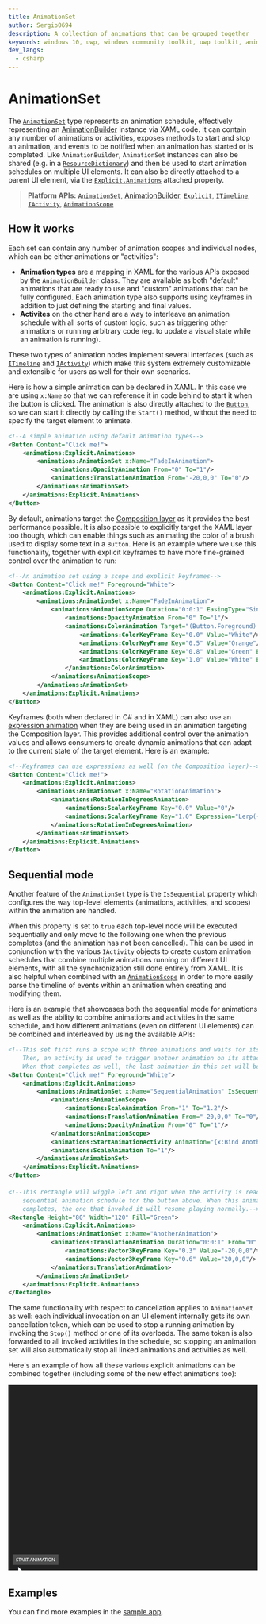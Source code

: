 ```yaml
---
title: AnimationSet
author: Sergio0694
description: A collection of animations that can be grouped together
keywords: windows 10, uwp, windows community toolkit, uwp toolkit, animationset, xaml, visual, composition
dev_langs:
  - csharp
---
```


# AnimationSet

The [`AnimationSet`](https://docs.microsoft.com/dotnet/api/microsoft.toolkit.uwp.ui.animations.AnimationSet) type represents an animation schedule, effectively representing an [AnimationBuilder](https://docs.microsoft.com/dotnet/api/microsoft.toolkit.uwp.ui.animations.AnimationBuilder) instance via XAML code. It can contain any number of animations or activities, exposes methods to start and stop an animation, and events to be notified when an animation has started or is completed. Like `AnimationBuilder`, `AnimationSet` instances can also be shared (e.g. in a [`ResourceDictionary`](https://docs.microsoft.com/windows/uwp/design/controls-and-patterns/resourcedictionary-and-xaml-resource-references)) and then be used to start animation schedules on multiple UI elements. It can also be directly attached to a parent UI element, via the [`Explicit.Animations`](https://docs.microsoft.com/dotnet/api/microsoft.toolkit.uwp.ui.animations.Explicit) attached property.

> **Platform APIs:** [`AnimationSet`](https://docs.microsoft.com/dotnet/api/microsoft.toolkit.uwp.ui.animations.AnimationSet), [AnimationBuilder](https://docs.microsoft.com/dotnet/api/microsoft.toolkit.uwp.ui.animations.AnimationBuilder), [`Explicit`](https://docs.microsoft.com/dotnet/api/microsoft.toolkit.uwp.ui.animations.Explicit), [`ITimeline`](https://docs.microsoft.com/dotnet/api/microsoft.toolkit.uwp.ui.animations.ITimeline), [`IActivity`](https://docs.microsoft.com/dotnet/api/microsoft.toolkit.uwp.ui.animations.IActivity), [`AnimationScope`](https://docs.microsoft.com/dotnet/api/microsoft.toolkit.uwp.ui.animations.AnimationScope)

## How it works

Each set can contain any number of animation scopes and individual nodes, which can be either animations or "activities":
- **Animation types** are a mapping in XAML for the various APIs exposed by the `AnimationBuilder` class. They are available as both "default" animations that are ready to use and "custom" animations that can be fully configured. Each animation type also supports using keyframes in addition to just defining the starting and final values. 
- **Activites** on the other hand are a way to interleave an animation schedule with all sorts of custom logic, such as triggering other animations or running arbitrary code (eg. to update a visual state while an animation is running).

These two types of animation nodes implement several interfaces (such as [`ITimeline`](https://docs.microsoft.com/dotnet/api/microsoft.toolkit.uwp.ui.animations.ITimeline) and [`IActivity`](https://docs.microsoft.com/dotnet/api/microsoft.toolkit.uwp.ui.animations.IActivity)) which make this system extremely customizable and extensible for users as well for their own scenarios.

Here is how a simple animation can be declared in XAML. In this case we are using `x:Name` so that we can reference it in code behind to start it when the button is clicked. The animation is also directly attached to the [`Button`](https://docs.microsoft.com/windows/uwp/design/controls-and-patterns/buttons), so we can start it directly by calling the `Start()` method, without the need to specify the target element to animate.

```xml
<!--A simple animation using default animation types-->
<Button Content="Click me!">
    <animations:Explicit.Animations>
        <animations:AnimationSet x:Name="FadeInAnimation">
            <animations:OpacityAnimation From="0" To="1"/>
            <animations:TranslationAnimation From="-20,0,0" To="0"/>
        </animations:AnimationSet>
    </animations:Explicit.Animations>
</Button>
```

By default, animations target the [Composition layer](https://docs.microsoft.com/windows/uwp/composition/visual-layer) as it provides the best performance possible. It is also possible to explicitly target the XAML layer too though, which can enable things such as animating the color of a brush used to display some text in a `Button`. Here is an example where we use this functionality, together with explicit keyframes to have more fine-grained control over the animation to run:

```xml
<!--An animation set using a scope and explicit keyframes-->
<Button Content="Click me!" Foreground="White">
    <animations:Explicit.Animations>
        <animations:AnimationSet x:Name="FadeInAnimation">
            <animations:AnimationScope Duration="0:0:1" EasingType="Sine">
                <animations:OpacityAnimation From="0" To="1"/>
                <animations:ColorAnimation Target="(Button.Foreground).(SolidColorBrush.Color)" Layer="Xaml">
                    <animations:ColorKeyFrame Key="0.0" Value="White"/>
                    <animations:ColorKeyFrame Key="0.5" Value="Orange"/>
                    <animations:ColorKeyFrame Key="0.8" Value="Green" EasingType="Linear"/>
                    <animations:ColorKeyFrame Key="1.0" Value="White" EasingType="Cubic" EasingMode="EaseOut"/>
                </animations:ColorAnimation>
            </animations:AnimationScope>
        </animations:AnimationSet>
    </animations:Explicit.Animations>
</Button>
```

Keyframes (both when declared in C# and in XAML) can also use an [expression animation](https://docs.microsoft.com/uwp/api/windows.ui.composition.expressionanimation) when they are being used in an animation targeting the Composition layer. This provides additional control over the animation values and allows consumers to create dynamic animations that can adapt to the current state of the target element. Here is an example:

```xml
<!--Keyframes can use expressions as well (on the Composition layer)-->
<Button Content="Click me!">
    <animations:Explicit.Animations>
        <animations:AnimationSet x:Name="RotationAnimation">
            <animations:RotationInDegreesAnimation>
                <animations:ScalarKeyFrame Key="0.0" Value="0"/>
                <animations:ScalarKeyFrame Key="1.0" Expression="Lerp(-180, 180, this.Target.Opacity)"/>
            </animations:RotationInDegreesAnimation>
        </animations:AnimationSet>
    </animations:Explicit.Animations>
</Button>
```

## Sequential mode

Another feature of the `AnimationSet` type is the `IsSequential` property which configures the way top-level elements (animations, activities, and scopes) within the animation are handled. 

When this property is set to `true` each top-level node will be executed sequentially and only move to the following one when the previous completes (and the animation has not been cancelled). This can be used in conjunction with the various `IActivity` objects to create custom animation schedules that combine multiple animations running on different UI elements, with all the synchronization still done entirely from XAML. It is also helpful when combined with an [`AnimationScope`](https://docs.microsoft.com/dotnet/api/microsoft.toolkit.uwp.ui.animations.AnimationScope) in order to more easily parse the timeline of events within an animation when creating and modifying them.

Here is an example that showcases both the sequential mode for animations as well as the ability to combine animations and activities in the same schedule, and how different animations (even on different UI elements) can be combined and interleaved by using the available APIs:

```xml
<!--This set first runs a scope with three animations and waits for its completion.
    Then, an activity is used to trigger another animation on its attached parent.
    When that completes as well, the last animation in this set will be executed.-->
<Button Content="Click me!" Foreground="White">
    <animations:Explicit.Animations>
        <animations:AnimationSet x:Name="SequentialAnimation" IsSequential="True">
            <animations:AnimationScope>
                <animations:ScaleAnimation From="1" To="1.2"/>
                <animations:TranslationAnimation From="-20,0,0" To="0"/>
                <animations:OpacityAnimation From="0" To="1"/>
            </animations:AnimationScope>
            <animations:StartAnimationActivity Animation="{x:Bind AnotherAnimation}"/>
            <animations:ScaleAnimation To="1"/>
        </animations:AnimationSet>
    </animations:Explicit.Animations>
</Button>

<!--This rectangle will wiggle left and right when the activity is reached in the
    sequential animation schedule for the button above. When this animation set
    completes, the one that invoked it will resume playing normally.-->
<Rectangle Height="80" Width="120" Fill="Green">
    <animations:Explicit.Animations>
        <animations:AnimationSet x:Name="AnotherAnimation">
            <animations:TranslationAnimation Duration="0:0:1" From="0" To="0">
                <animations:Vector3KeyFrame Key="0.3" Value="-20,0,0"/>
                <animations:Vector3KeyFrame Key="0.6" Value="20,0,0"/>
            </animations:TranslationAnimation>
        </animations:AnimationSet>
    </animations:Explicit.Animations>
</Rectangle>
```

The same functionality with respect to cancellation applies to `AnimationSet` as well: each individual invocation on an UI element internally gets its own cancellation token, which can be used to stop a running animation by invoking the `Stop()` method or one of its overloads. The same token is also forwarded to all invoked activities in the schedule, so stopping an animation set will also automatically stop all linked animations and activities as well.

Here's an example of how all these various explicit animations can be combined together (including some of the new effect animations too):

![](../resources/images/AnimationSet.gif)

## Examples

You can find more examples in the [sample app](https://github.com/windows-toolkit/WindowsCommunityToolkit/tree/master/Microsoft.Toolkit.Uwp.SampleApp).
